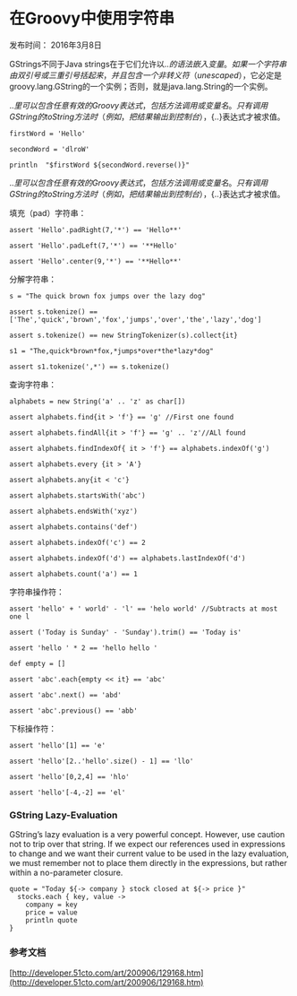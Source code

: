 # 在Groovy中使用字符串

发布时间： 2016年3月8日

GStrings不同于Java strings在于它们允许以${..}的语法嵌入变量。如果一个字符串由双引号或三重引号括起来，并且包含一个非转义符（unescaped）$，它必定是groovy.lang.GString的一个实例；否则，就是java.lang.String的一个实例。

${..}里可以包含任意有效的Groovy表达式，包括方法调用或变量名。只有调用GString的toString方法时（例如，把结果输出到控制台），${..}表达式才被求值。

	firstWord = 'Hello' 
 
	secondWord = 'dlroW' 
 
	println  "$firstWord ${secondWord.reverse()}" 
	
	
${..}里可以包含任意有效的Groovy表达式，包括方法调用或变量名。只有调用GString的toString方法时（例如，把结果输出到控制台），${..}表达式才被求值。


填充（pad）字符串：
	
	assert 'Hello'.padRight(7,'*') == 'Hello**' 
 
	assert 'Hello'.padLeft(7,'*') == '**Hello' 
 
	assert 'Hello'.center(9,'*') == '**Hello**' 

分解字符串：	
	
	s = "The quick brown fox jumps over the lazy dog" 
 
	assert s.tokenize() == ['The','quick','brown','fox','jumps','over','the','lazy','dog']  
 
	assert s.tokenize() == new StringTokenizer(s).collect{it}  
 
	s1 = "The,quick*brown*fox,*jumps*over*the*lazy*dog" 
 
	assert s1.tokenize(',*') == s.tokenize()  	
	
查询字符串：

	alphabets = new String('a' .. 'z' as char[])  
 
	assert alphabets.find{it > 'f'} == 'g' //First one found  
 
	assert alphabets.findAll{it > 'f'} == 'g' .. 'z'//ALl found  
 
	assert alphabets.findIndexOf{ it > 'f'} == alphabets.indexOf('g')  
 
	assert alphabets.every {it > 'A'}  
 
	assert alphabets.any{it < 'c'}  
 
	assert alphabets.startsWith('abc')  
 
	assert alphabets.endsWith('xyz')  
 
	assert alphabets.contains('def')  
 
	assert alphabets.indexOf('c') == 2 
 
	assert alphabets.indexOf('d') == alphabets.lastIndexOf('d')  
 
	assert alphabets.count('a') == 1 		


字符串操作符：

	assert 'hello' + ' world' - 'l' == 'helo world' //Subtracts at most one l  
 
	assert ('Today is Sunday' - 'Sunday').trim() == 'Today is' 
 
	assert 'hello ' * 2 == 'hello hello ' 
 
	def empty = []  
 
	assert 'abc'.each{empty << it} == 'abc' 
 
	assert 'abc'.next() == 'abd' 
 
	assert 'abc'.previous() == 'abb'
	
下标操作符：

	assert 'hello'[1] == 'e' 
 
	assert 'hello'[2..'hello'.size() - 1] == 'llo' 
 
	assert 'hello'[0,2,4] == 'hlo' 
 
	assert 'hello'[-4,-2] == 'el' 	
	
### GString Lazy-Evaluation

GString’s lazy evaluation is a very powerful concept. However, use caution not to trip over that string. If we expect our references used in expressions to change and we want their current value to be used in the lazy evaluation, we must remember not to place them directly in the expressions, but rather within a no-parameter closure.

	quote = "Today ${-> company } stock closed at ${-> price }"      stocks.each { key, value ->        company = key        price = value        println quote	}	
### 参考文档
[http://developer.51cto.com/art/200906/129168.htm](http://developer.51cto.com/art/200906/129168.htm)	